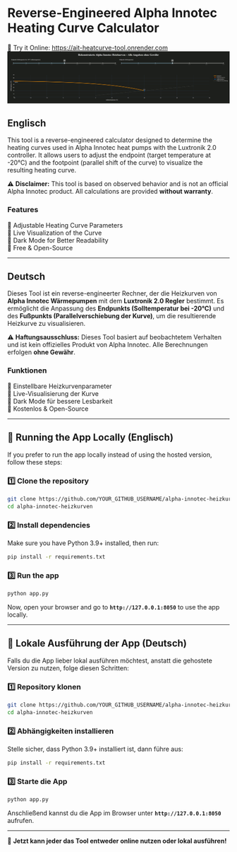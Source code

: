 # Reverse-Engineered Alpha Innotec Heating Curve Calculator  
🔗 Try it Online: https://ait-heatcurve-tool.onrender.com  
![Preview](https://github.com/Duke194/ait_heatcurve_tool/blob/main/ait_heatcurve_tool.gif?raw=true)

## Englisch  
This tool is a reverse-engineered calculator designed to determine the heating curves used in Alpha Innotec heat pumps with the Luxtronik 2.0 controller. It allows users to adjust the endpoint (target temperature at -20°C) and the footpoint (parallel shift of the curve) to visualize the resulting heating curve.  

⚠️ **Disclaimer:** This tool is based on observed behavior and is not an official Alpha Innotec product. All calculations are provided **without warranty**.  

### Features  
🔹 Adjustable Heating Curve Parameters  
🔹 Live Visualization of the Curve  
🔹 Dark Mode for Better Readability  
🔹 Free & Open-Source  

---

## Deutsch  
Dieses Tool ist ein reverse-engineerter Rechner, der die Heizkurven von **Alpha Innotec Wärmepumpen** mit dem **Luxtronik 2.0 Regler** bestimmt. Es ermöglicht die Anpassung des **Endpunkts (Solltemperatur bei -20°C)** und des **Fußpunkts (Parallelverschiebung der Kurve)**, um die resultierende Heizkurve zu visualisieren.  

⚠️ **Haftungsausschluss:** Dieses Tool basiert auf beobachtetem Verhalten und ist kein offizielles Produkt von Alpha Innotec. Alle Berechnungen erfolgen **ohne Gewähr**.  

### Funktionen  
🔹 Einstellbare Heizkurvenparameter  
🔹 Live-Visualisierung der Kurve  
🔹 Dark Mode für bessere Lesbarkeit  
🔹 Kostenlos & Open-Source  

---

## 🚀 Running the App Locally (Englisch)  

If you prefer to run the app locally instead of using the hosted version, follow these steps:  

### **1️⃣ Clone the repository**  
```bash
git clone https://github.com/YOUR_GITHUB_USERNAME/alpha-innotec-heizkurven.git
cd alpha-innotec-heizkurven
```

### **2️⃣ Install dependencies**  
Make sure you have Python 3.9+ installed, then run:  
```bash
pip install -r requirements.txt
```

### **3️⃣ Run the app**  
```bash
python app.py
```
Now, open your browser and go to **`http://127.0.0.1:8050`** to use the app locally.  

---

## 🚀 Lokale Ausführung der App (Deutsch)  

Falls du die App lieber lokal ausführen möchtest, anstatt die gehostete Version zu nutzen, folge diesen Schritten:  

### **1️⃣ Repository klonen**  
```bash
git clone https://github.com/YOUR_GITHUB_USERNAME/alpha-innotec-heizkurven.git
cd alpha-innotec-heizkurven
```

### **2️⃣ Abhängigkeiten installieren**  
Stelle sicher, dass Python 3.9+ installiert ist, dann führe aus:  
```bash
pip install -r requirements.txt
```

### **3️⃣ Starte die App**  
```bash
python app.py
```
Anschließend kannst du die App im Browser unter **`http://127.0.0.1:8050`** aufrufen.  

---

🚀 **Jetzt kann jeder das Tool entweder online nutzen oder lokal ausführen!**  
